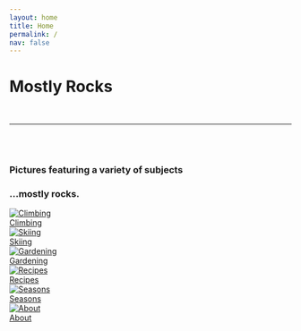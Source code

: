 ```yaml
---
layout: home
title: Home
permalink: /
nav: false
---
```


<div class="home-hero-section">
  <div class="header-content">
    <div class="header-content-inner">
      <h1>Mostly Rocks</h1>
      <br>
      <hr>
      <br>
      <br>
      <h3>Pictures featuring a variety of subjects</h3>
      <h3>...mostly rocks.</h3>
    </div>
  </div>
</div>

<div class="photo-grid">
  <a href="/rock-climbing" class="grid-item">
    <img src="https://images.mostlyrocks.com/home/climbing.jpeg" alt="Climbing">
    <div class="overlay-text">Climbing</div>
  </a>
  <a href="/skiing" class="grid-item">
    <img src="https://images.mostlyrocks.com/home/skiing.jpeg" alt="Skiing">
    <div class="overlay-text">Skiing</div>
  </a>
  <a href="/gardening" class="grid-item">
    <img src="https://images.mostlyrocks.com/home/gardening.jpeg" alt="Gardening">
    <div class="overlay-text">Gardening</div>
  </a>
  <a href="/recipes" class="grid-item">
    <img src="https://images.mostlyrocks.com/home/recipes.jpeg" alt="Recipes">
    <div class="overlay-text">Recipes</div>
  </a>
  <a href="/seasons" class="grid-item">
    <img src="https://images.mostlyrocks.com/home/seasons.jpeg" alt="Seasons">
    <div class="overlay-text">Seasons</div>
  </a>
  <a href="/about" class="grid-item">
    <img src="https://images.mostlyrocks.com/home/about.jpeg" alt="About">
    <div class="overlay-text">About</div>
  </a>
  <!-- Add more grid items as needed -->
</div>

